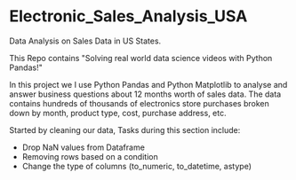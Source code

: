 # Electronic_Sales_Analysis_USA
Data Analysis on Sales Data in US States.

This Repo contains "Solving real world data science videos with Python Pandas!"

In this project we I use Python Pandas and Python Matplotlib to analyse and answer business questions about 12 months worth of sales data. The data contains hundreds of thousands of electronics store purchases broken down by month, product type, cost, purchase address, etc.

Started by cleaning our data, Tasks during this section include:

* Drop NaN values from Dataframe
* Removing rows based on a condition
* Change the type of columns (to_numeric, to_datetime, astype)
